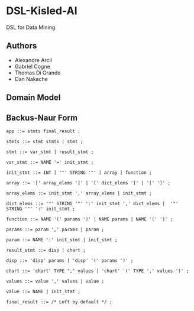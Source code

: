 # DSL-Kisled-AI
DSL for Data Mining

## Authors
* Alexandre Arcil
* Gabriel Cogne
* Thomas Di Grande
* Dan Nakache

## Domain Model

## Backus-Naur Form
```bnf
app ::= stmts final_result ;

stmts ::= stmt stmts | stmt ;

stmt ::= var_stmt | result_stmt ;

var_stmt ::= NAME '=' init_stmt ;

init_stmt ::= INT | '"' STRING '"' | array | function ;

array ::= '[' array_elems ']' | '[' dict_elems ']' | '[' ']' ;

array_elems ::= init_stmt ',' array_elems | init_stmt ;

dict_elems ::= '"' STRING '"' ':' init_stmt ',' dict_elems |  '"' STRING '"' ':' init_stmt ;

function ::= NAME '(' params ')' | NAME params | NAME '(' ')' ;

params ::= param ',' params | param ;

param ::= NAME ':' init_stmt | init_stmt ;

result_stmt ::= disp | chart ;

disp ::= 'disp' params | 'disp' '(' params ')' ;

chart ::= 'chart' TYPE "," values | 'chart' '(' TYPE ',' values ')' ;

values ::= value ',' values | value ;

value ::= NAME | init_stmt ;

final_result ::= /* Left by default */ ;
```